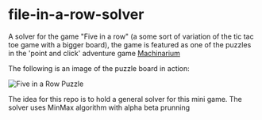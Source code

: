 # file-in-a-row-solver
A solver for the game "Five in a row" (a some sort of variation of the tic tac toe game with a bigger board), the game is featured as one of the puzzles in the 'point and click' adventure game [Machinarium](http://machinarium.net/) 

The following is an image of the puzzle board in action: 

![Five in a Row Puzzle](https://i.ytimg.com/vi/2m6NhwjFuXU/hqdefault.jpg "Five in a Row Machinarium's Puzzle")

The idea for this repo is to hold a general solver for this mini game. The solver uses MinMax algorithm with alpha beta prunning

